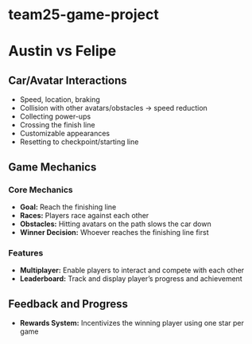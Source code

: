 # team25-game-project
# Austin vs Felipe

## Car/Avatar Interactions
- Speed, location, braking
- Collision with other avatars/obstacles -> speed reduction
- Collecting power-ups
- Crossing the finish line
- Customizable appearances
- Resetting to checkpoint/starting line

## Game Mechanics
### Core Mechanics
- **Goal:** Reach the finishing line
- **Races:** Players race against each other
- **Obstacles:** Hitting avatars on the path slows the car down
- **Winner Decision:** Whoever reaches the finishing line first

### Features
- **Multiplayer:** Enable players to interact and compete with each other
- **Leaderboard:** Track and display player’s progress and achievement

## Feedback and Progress
- **Rewards System:** Incentivizes the winning player using one star per game
